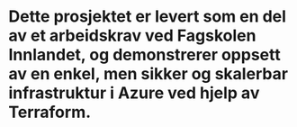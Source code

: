 # Dette prosjektet er levert som en del av et arbeidskrav ved Fagskolen Innlandet, og demonstrerer oppsett av en enkel, men sikker og skalerbar infrastruktur i Azure ved hjelp av Terraform.